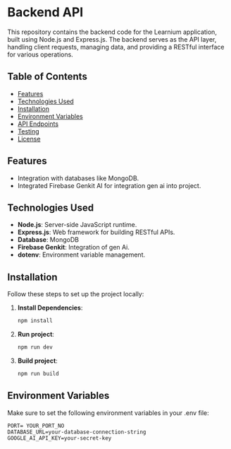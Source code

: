 # Backend API

This repository contains the backend code for the Learnium application, built using Node.js and Express.js. The backend serves as the API layer, handling client requests, managing data, and providing a RESTful interface for various operations.

## Table of Contents
- [Features](#features)
- [Technologies Used](#technologies-used)
- [Installation](#installation)
- [Environment Variables](#environment-variables)
- [API Endpoints](#api-endpoints)
- [Testing](#testing)
- [License](#license)

## Features
- Integration with databases like MongoDB.
- Integrated Firebase Genkit AI for integration gen ai into project.

## Technologies Used
- **Node.js**: Server-side JavaScript runtime.
- **Express.js**: Web framework for building RESTful APIs.
- **Database**: MongoDB
- **Firebase Genkit**: Integration of gen Ai.
- **dotenv**: Environment variable management.

## Installation

Follow these steps to set up the project locally:

1. **Install Dependencies**:
   ```bash
   npm install
   ```
   
2. **Run project**:
   ```bash
   npm run dev
   ```
   
3. **Build project**:
   ```bash
   npm run build
   ```
## Environment Variables
Make sure to set the following environment variables in your .env file:
```
PORT= YOUR_PORT_NO
DATABASE_URL=your-database-connection-string
GOOGLE_AI_API_KEY=your-secret-key
```
